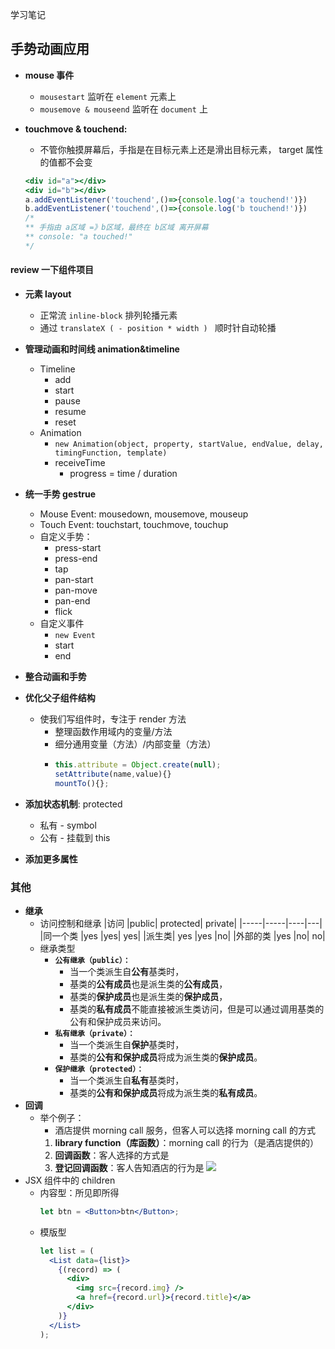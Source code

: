 学习笔记


## 手势动画应用

- **mouse 事件**
  - `mousestart` 监听在 `element` 元素上
  - `mousemove & mouseend` 监听在 `document` 上
- **touchmove & touchend:**

  - 不管你触摸屏幕后，手指是在目标元素上还是滑出目标元素， target 属性的值都不会变

  ```jsx
  <div id="a"></div>
  <div id="b"></div>
  a.addEventListener('touchend',()=>{console.log('a touchend!')})
  b.addEventListener('touchend',()=>{console.log('b touchend!')})
  /*
  ** 手指由 a区域 =》b区域，最终在 b区域 离开屏幕
  ** console: "a touched!"
  */
  ```

#### review 一下组件项目

- **元素 layout**
  - 正常流 `inline-block` 排列轮播元素
  - 通过 `translateX ( - position * width ) ` 顺时针自动轮播
- **管理动画和时间线 animation&timeline**
  - Timeline
    - add
    - start
    - pause
    - resume
    - reset
  - Animation
    - `new Animation(object, property, startValue, endValue, delay, timingFunction, template)`
    - receiveTime
      - progress = time / duration
- **统一手势 gestrue**
  - Mouse Event: mousedown, mousemove, mouseup
  - Touch Event: touchstart, touchmove, touchup
  - 自定义手势：
    - press-start
    - press-end
    - tap
    - pan-start
    - pan-move
    - pan-end
    - flick
  - 自定义事件
    - `new Event`
    - start
    - end
- **整合动画和手势**
- **优化父子组件结构**

  - 使我们写组件时，专注于 render 方法
    - 整理函数作用域内的变量/方法
    - 细分通用变量（方法）/内部变量（方法）
    - ```js
      this.attribute = Object.create(null);
      setAttribute(name,value){}
      mountTo(){};
      ```

- **添加状态机制**: protected
  - 私有 - symbol
  - 公有 - 挂载到 this
- **添加更多属性**

### 其他

- **继承**
  - 访问控制和继承
    |访问 |public| protected| private|
    |-----|-----|----|---|
    |同一个类 |yes |yes| yes|
    |派生类| yes |yes |no|
    |外部的类 |yes |no| no|
  - 继承类型
    - **`公有继承（public）：`**
      - 当一个类派生自**公有**基类时，
      - 基类的**公有成员**也是派生类的**公有成员**，
      - 基类的**保护成员**也是派生类的**保护成员**，
      - 基类的**私有成员**不能直接被派生类访问，但是可以通过调用基类的公有和保护成员来访问。
    - **`私有继承（private）：`**
      - 当一个类派生自**保护**基类时，
      - 基类的**公有和保护成员**将成为派生类的**保护成员**。
    - **`保护继承（protected）：`**
      - 当一个类派生自**私有**基类时，
      - 基类的**公有和保护成员**将成为派生类的**私有成员**。
- **回调**
  - 举个例子：
    - 酒店提供 morning call 服务，但客人可以选择 morning call 的方式
    1. **library function（库函数）**：morning call 的行为（是酒店提供的）
    2. **回调函数**：客人选择的方式是
    3. **登记回调函数**：客人告知酒店的行为是
       ![](https://pic3.zhimg.com/80/0ef3106510e2e1630eb49744362999f8_1440w.jpg?source=1940ef5c)
- JSX 组件中的 children
  - 内容型：所见即所得
    ```jsx
    let btn = <Button>btn</Button>;
    ```
  - 模版型
    ```jsx
    let list = (
      <List data={list}>
        {(record) => (
          <div>
            <img src={record.img} />
            <a href={record.url}>{record.title}</a>
          </div>
        )}
      </List>
    );
    ```